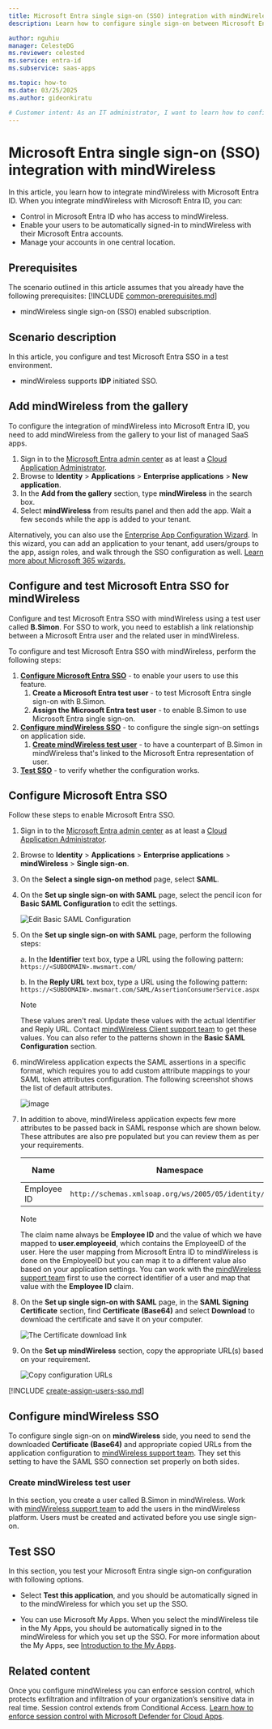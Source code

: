 ```yaml
---
title: Microsoft Entra single sign-on (SSO) integration with mindWireless
description: Learn how to configure single sign-on between Microsoft Entra ID and mindWireless.

author: nguhiu
manager: CelesteDG
ms.reviewer: celested
ms.service: entra-id
ms.subservice: saas-apps

ms.topic: how-to
ms.date: 03/25/2025
ms.author: gideonkiratu

# Customer intent: As an IT administrator, I want to learn how to configure single sign-on between Microsoft Entra ID and mindWireless so that I can control who has access to mindWireless, enable automatic sign-in with Microsoft Entra accounts, and manage my accounts in one central location.
---
```


# Microsoft Entra single sign-on (SSO) integration with mindWireless

In this article,  you learn how to integrate mindWireless with Microsoft Entra ID. When you integrate mindWireless with Microsoft Entra ID, you can:

* Control in Microsoft Entra ID who has access to mindWireless.
* Enable your users to be automatically signed-in to mindWireless with their Microsoft Entra accounts.
* Manage your accounts in one central location.

## Prerequisites
The scenario outlined in this article assumes that you already have the following prerequisites:
[!INCLUDE [common-prerequisites.md](~/identity/saas-apps/includes/common-prerequisites.md)]
* mindWireless single sign-on (SSO) enabled subscription.

## Scenario description

In this article,  you configure and test Microsoft Entra SSO in a test environment.

* mindWireless supports **IDP** initiated SSO.

## Add mindWireless from the gallery

To configure the integration of mindWireless into Microsoft Entra ID, you need to add mindWireless from the gallery to your list of managed SaaS apps.

1. Sign in to the [Microsoft Entra admin center](https://entra.microsoft.com) as at least a [Cloud Application Administrator](~/identity/role-based-access-control/permissions-reference.md#cloud-application-administrator).
1. Browse to **Identity** > **Applications** > **Enterprise applications** > **New application**.
1. In the **Add from the gallery** section, type **mindWireless** in the search box.
1. Select **mindWireless** from results panel and then add the app. Wait a few seconds while the app is added to your tenant.

 Alternatively, you can also use the [Enterprise App Configuration Wizard](https://portal.office.com/AdminPortal/home?Q=Docs#/azureadappintegration). In this wizard, you can add an application to your tenant, add users/groups to the app, assign roles, and walk through the SSO configuration as well. [Learn more about Microsoft 365 wizards.](/microsoft-365/admin/misc/azure-ad-setup-guides)

<a name='configure-and-test-azure-ad-sso-for-mindwireless'></a>

## Configure and test Microsoft Entra SSO for mindWireless

Configure and test Microsoft Entra SSO with mindWireless using a test user called **B.Simon**. For SSO to work, you need to establish a link relationship between a Microsoft Entra user and the related user in mindWireless.

To configure and test Microsoft Entra SSO with mindWireless, perform the following steps:

1. **[Configure Microsoft Entra SSO](#configure-azure-ad-sso)** - to enable your users to use this feature.
    1. **Create a Microsoft Entra test user** - to test Microsoft Entra single sign-on with B.Simon.
    1. **Assign the Microsoft Entra test user** - to enable B.Simon to use Microsoft Entra single sign-on.
1. **[Configure mindWireless SSO](#configure-mindwireless-sso)** - to configure the single sign-on settings on application side.
    1. **[Create mindWireless test user](#create-mindwireless-test-user)** - to have a counterpart of B.Simon in mindWireless that's linked to the Microsoft Entra representation of user.
1. **[Test SSO](#test-sso)** - to verify whether the configuration works.

<a name='configure-azure-ad-sso'></a>

## Configure Microsoft Entra SSO

Follow these steps to enable Microsoft Entra SSO.

1. Sign in to the [Microsoft Entra admin center](https://entra.microsoft.com) as at least a [Cloud Application Administrator](~/identity/role-based-access-control/permissions-reference.md#cloud-application-administrator).
1. Browse to **Identity** > **Applications** > **Enterprise applications** > **mindWireless** > **Single sign-on**.
1. On the **Select a single sign-on method** page, select **SAML**.
1. On the **Set up single sign-on with SAML** page, select the pencil icon for **Basic SAML Configuration** to edit the settings.

   ![Edit Basic SAML Configuration](common/edit-urls.png)

1. On the **Set up single sign-on with SAML** page, perform the following steps:

    a. In the **Identifier** text box, type a URL using the following pattern:
    `https://<SUBDOMAIN>.mwsmart.com/`

    b. In the **Reply URL** text box, type a URL using the following pattern:
    `https://<SUBDOMAIN>.mwsmart.com/SAML/AssertionConsumerService.aspx`

	> [!NOTE]
	> These values aren't real. Update these values with the actual Identifier and Reply URL. Contact [mindWireless Client support team](mailto:sdulloor@mindwireless.com) to get these values. You can also refer to the patterns shown in the **Basic SAML Configuration** section.

1. mindWireless application expects the SAML assertions in a specific format, which requires you to add custom attribute mappings to your SAML token attributes configuration. The following screenshot shows the list of default attributes.

	![image](common/default-attributes.png)

1. In addition to above, mindWireless application expects few more attributes to be passed back in SAML response which are shown below. These attributes are also pre populated but you can review them as per your requirements.

    | Name | Namespace  |  Source Attribute|
	| -------------- | --------------- | ----------------|
	| Employee ID | `http://schemas.xmlsoap.org/ws/2005/05/identity/claims`| user.employeeid |

    > [!NOTE]
    > The claim name always be **Employee ID** and the value of which we have mapped to **user.employeeid**, which contains the EmployeeID of the user. Here the user mapping from Microsoft Entra ID to mindWireless is done on the EmployeeID but you can map it to a different value also based on your application settings. You can work with the [mindWireless support team](mailto:sdulloor@mindwireless.com) first to use the correct identifier of a user and map that value with the **Employee ID** claim.

1. On the **Set up single sign-on with SAML** page, in the **SAML Signing Certificate** section,  find **Certificate (Base64)** and select **Download** to download the certificate and save it on your computer.

	![The Certificate download link](common/certificatebase64.png)

1. On the **Set up mindWireless** section, copy the appropriate URL(s) based on your requirement.

	![Copy configuration URLs](common/copy-configuration-urls.png)

<a name='create-an-azure-ad-test-user'></a>

[!INCLUDE [create-assign-users-sso.md](~/identity/saas-apps/includes/create-assign-users-sso.md)]

## Configure mindWireless SSO

To configure single sign-on on **mindWireless** side, you need to send the downloaded **Certificate (Base64)** and appropriate copied URLs from the application configuration to [mindWireless support team](mailto:sdulloor@mindwireless.com). They set this setting to have the SAML SSO connection set properly on both sides.

### Create mindWireless test user

In this section, you create a user called B.Simon in mindWireless. Work with [mindWireless support team](mailto:sdulloor@mindwireless.com) to add the users in the mindWireless platform. Users must be created and activated before you use single sign-on.

## Test SSO

In this section, you test your Microsoft Entra single sign-on configuration with following options.

* Select **Test this application**, and you should be automatically signed in to the mindWireless for which you set up the SSO.

* You can use Microsoft My Apps. When you select the mindWireless tile in the My Apps, you should be automatically signed in to the mindWireless for which you set up the SSO. For more information about the My Apps, see [Introduction to the My Apps](https://support.microsoft.com/account-billing/sign-in-and-start-apps-from-the-my-apps-portal-2f3b1bae-0e5a-4a86-a33e-876fbd2a4510).

## Related content

Once you configure mindWireless you can enforce session control, which protects exfiltration and infiltration of your organization’s sensitive data in real time. Session control extends from Conditional Access. [Learn how to enforce session control with Microsoft Defender for Cloud Apps](/cloud-app-security/proxy-deployment-aad).
